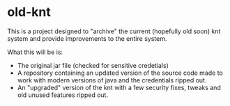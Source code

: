 # old-knt

This is a project designed to "archive" the current (hopefully old soon) knt system and provide improvements to the entire system.

What this will be is:
- The original jar file (checked for sensitive credetials)
- A repository containing an updated version of the source code made to work with modern versions of java and the credentials ripped out.
- An "upgraded" version of the knt with a few security fixes, tweaks and old unused features ripped out.
